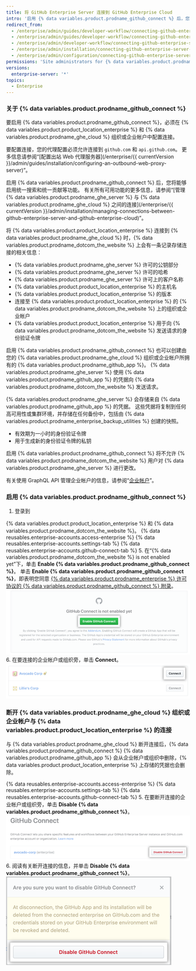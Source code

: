 ```yaml
---
title: 将 GitHub Enterprise Server 连接到 GitHub Enterprise Cloud
intro: '启用 {% data variables.product.prodname_github_connect %} 后，您可以在 {% data variables.product.product_location_enterprise %} 与 {% data variables.product.prodname_ghe_cloud %} 之间共用特定的功能和工作流程。'
redirect_from:
  - /enterprise/admin/guides/developer-workflow/connecting-github-enterprise-to-github-com/
  - /enterprise/admin/guides/developer-workflow/connecting-github-enterprise-server-to-github-com
  - /enterprise/admin/developer-workflow/connecting-github-enterprise-server-to-githubcom/
  - /enterprise/admin/installation/connecting-github-enterprise-server-to-github-enterprise-cloud
  - /enterprise/admin/configuration/connecting-github-enterprise-server-to-github-enterprise-cloud
permissions: 'Site administrators for {% data variables.product.prodname_ghe_server %} who are also owners of a {% data variables.product.prodname_ghe_cloud %} organization or enterprise account can enable {% data variables.product.prodname_github_connect %}.'
versions:
  enterprise-server: '*'
topics:
  - Enterprise
---
```


### 关于 {% data variables.product.prodname_github_connect %}

要启用 {% data variables.product.prodname_github_connect %}，必须在 {% data variables.product.product_location_enterprise %} 和 {% data variables.product.prodname_ghe_cloud %} 组织或企业帐户中配置连接。

要配置连接，您的代理配置必须允许连接到 `github.com` 和 `api.github.com`。 更多信息请参阅“[配置出站 Web 代理服务器](/enterprise/{{ currentVersion }}/admin/guides/installation/configuring-an-outbound-web-proxy-server)”。

启用 {% data variables.product.prodname_github_connect %} 后，您将能够启用统一搜索和统一贡献等功能。 有关所有可用功能的更多信息，请参阅“[管理 {% data variables.product.prodname_ghe_server %} 与 {% data variables.product.prodname_ghe_cloud %} 之间的连接](/enterprise/{{ currentVersion }}/admin/installation/managing-connections-between-github-enterprise-server-and-github-enterprise-cloud)”。

将 {% data variables.product.product_location_enterprise %} 连接到 {% data variables.product.prodname_ghe_cloud %} 时，{% data variables.product.prodname_dotcom_the_website %} 上会有一条记录存储连接的相关信息：
- {% data variables.product.prodname_ghe_server %} 许可的公钥部分
- {% data variables.product.prodname_ghe_server %} 许可的哈希
- {% data variables.product.prodname_ghe_server %} 许可上的客户名称
- {% data variables.product.product_location_enterprise %} 的主机名
- {% data variables.product.product_location_enterprise %} 的版本
- 连接至 {% data variables.product.product_location_enterprise %} 的 {% data variables.product.prodname_dotcom_the_website %} 上的组织或企业帐户
- {% data variables.product.product_location_enterprise %} 用于向 {% data variables.product.prodname_dotcom_the_website %} 发送请求的身份验证令牌

启用 {% data variables.product.prodname_github_connect %} 也可以创建由您的 {% data variables.product.prodname_ghe_cloud %} 组织或企业帐户所拥有的 {% data variables.product.prodname_github_app %}。 {% data variables.product.prodname_ghe_server %} 使用 {% data variables.product.prodname_github_app %} 的凭据向 {% data variables.product.prodname_dotcom_the_website %} 发送请求。

{% data variables.product.prodname_ghe_server %} 会存储来自 {% data variables.product.prodname_github_app %} 的凭据。 这些凭据将复制到任何高可用性或集群环境，并存储在任何备份中，包括由 {% data variables.product.prodname_enterprise_backup_utilities %} 创建的快照。
- 有效期为一小时的身份验证令牌
- 用于生成新的身份验证令牌的私钥

启用 {% data variables.product.prodname_github_connect %} 将不允许 {% data variables.product.prodname_dotcom_the_website %} 用户对 {% data variables.product.prodname_ghe_server %} 进行更改。

有关使用 GraphQL API 管理企业帐户的信息，请参阅“[企业帐户](/graphql/guides/managing-enterprise-accounts)”。
### 启用 {% data variables.product.prodname_github_connect %}

1. 登录到

{% data variables.product.product_location_enterprise %} 和 {% data variables.product.prodname_dotcom_the_website %}。
{% data reusables.enterprise-accounts.access-enterprise %}
{% data reusables.enterprise-accounts.settings-tab %}
{% data reusables.enterprise-accounts.github-connect-tab %}
5. 在“{% data variables.product.prodname_dotcom_the_website %} is not enabled yet”下，单击 **Enable {% data variables.product.prodname_github_connect %}**。 单击 **Enable {% data variables.product.prodname_github_connect %}**，即表明您同意 <a href="/articles/github-connect-addendum-to-the-github-enterprise-license-agreement/" class="dotcom-only">{% data variables.product.prodname_enterprise %} 许可协议的 {% data variables.product.prodname_github_connect %} 附录</a>。 ![Enable GitHub Connect 按钮](/assets/images/enterprise/business-accounts/enable-github-connect-button.png)
6. 在要连接的企业帐户或组织旁，单击 **Connect**。 ![企业帐户或企业旁边的连接按钮](/assets/images/enterprise/business-accounts/choose-enterprise-or-org-connect.png)

### 断开 {% data variables.product.prodname_ghe_cloud %} 组织或企业帐户与 {% data variables.product.product_location_enterprise %} 的连接

与 {% data variables.product.prodname_ghe_cloud %} 断开连接后，{% data variables.product.prodname_github_connect %} {% data variables.product.prodname_github_app %} 会从企业帐户或组织中删除，{% data variables.product.product_location_enterprise %} 上存储的凭据也会删除。

{% data reusables.enterprise-accounts.access-enterprise %}
{% data reusables.enterprise-accounts.settings-tab %}
{% data reusables.enterprise-accounts.github-connect-tab %}
5. 在要断开连接的企业帐户或组织旁，单击 **Disable {% data variables.product.prodname_github_connect %}**。 ![企业帐户或组织名称旁的 Disable GitHub Connect 按钮](/assets/images/enterprise/business-accounts/disable-github-connect-button.png)
6. 阅读有关断开连接的信息，并单击 **Disable {% data variables.product.prodname_github_connect %}**。 ![包含关于断开连接的警告信息和确认按钮的模式窗口](/assets/images/enterprise/business-accounts/confirm-disable-github-connect.png)

